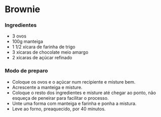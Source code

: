 # Brownie

### Ingredientes

- 3 ovos
- 100g manteiga
- 1 1/2  xícara de farinha de trigo
- 3 xícaras de chocolate meio amargo
- 2 xícaras de açúcar refinado



### Modo de preparo

- Coloque os ovos e o açúcar num recipiente e misture bem.
- Acrescente a manteiga e misture.
- Coloque o resto dos ingredientes e misture até chegar ao ponto, não esqueça de peneirar para facilitar o processo.
- Unte uma forma com manteiga e farinha e ponha a mistura.
- Leve ao forno, preaquecido, por 40 minutos.